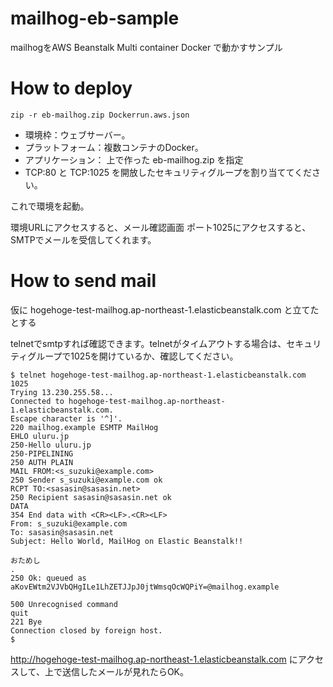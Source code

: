 # mailhog-eb-sample
mailhogをAWS Beanstalk Multi container Docker で動かすサンプル

# How to deploy

```
zip -r eb-mailhog.zip Dockerrun.aws.json
```

* 環境枠：ウェブサーバー。
* プラットフォーム：複数コンテナのDocker。
* アプリケーション： 上で作った eb-mailhog.zip を指定
* TCP:80 と TCP:1025 を開放したセキュリティグループを割り当ててください。

これで環境を起動。

環境URLにアクセスすると、メール確認画面
ポート1025にアクセスすると、SMTPでメールを受信してくれます。

# How to send mail

仮に hogehoge-test-mailhog.ap-northeast-1.elasticbeanstalk.com と立てたとする

telnetでsmtpすれば確認できます。telnetがタイムアウトする場合は、セキュリティグループで1025を開けているか、確認してください。

```
$ telnet hogehoge-test-mailhog.ap-northeast-1.elasticbeanstalk.com 1025
Trying 13.230.255.58...
Connected to hogehoge-test-mailhog.ap-northeast-1.elasticbeanstalk.com.
Escape character is '^]'.
220 mailhog.example ESMTP MailHog
EHLO uluru.jp
250-Hello uluru.jp
250-PIPELINING
250 AUTH PLAIN
MAIL FROM:<s_suzuki@example.com>
250 Sender s_suzuki@example.com ok
RCPT TO:<sasasin@sasasin.net>
250 Recipient sasasin@sasasin.net ok
DATA
354 End data with <CR><LF>.<CR><LF>
From: s_suzuki@example.com
To: sasasin@sasasin.net
Subject: Hello World, MailHog on Elastic Beanstalk!!

おためし
.
250 Ok: queued as aKovEWtm2VJVbQHgILe1LhZETJJpJ0jtWmsqOcWQPiY=@mailhog.example

500 Unrecognised command
quit
221 Bye
Connection closed by foreign host.
$
```

http://hogehoge-test-mailhog.ap-northeast-1.elasticbeanstalk.com にアクセスして、上で送信したメールが見れたらOK。
